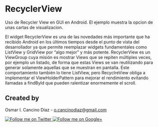 # RecyclerView
Uso de Recycler View en GUI en Android. El ejemplo muestra la opcion de unas cartas de visualizacion. 

El widget RecyclerView es una de las novedades más importante que ha recibido Android en los últimos tiempos desde el punto de vista del desarrollador ya que permite reemplazar widgets fundamentales como ListView y GridView por “algo mejor” y más potente.  RecyclerView es un ViewGroup cuya misión es mostrar Views que se repiten múltiples veces, por ejemplo un listado, de forma que estas Views se van reutilizando para generar solamente aquellas que se muestran en pantalla. Este comportamiento también lo tiene ListView, pero RecyclreView obliga a implementar el ViewHolderPattern para mejorar el rendimiento evitando llamadas a findById que pueden ralentizar enormemente el scroll.

Created by
--------------------

Osmar I. Cancino Díaz - <o.cancinodiaz@gmail.com>

<a href="https://twitter.com/Osmar_ICancino">
  <img alt="Follow me on Twitter"
       src="https://raw.github.com/kikoso/android-stackblur/master/art/twitter.png" />
</a>
<a href="https://plus.google.com/u/0/112832662508601636179">
  <img alt="Follow me on Google+"
       src="https://raw.github.com/kikoso/android-stackblur/master/art/google-plus.png" />
</a>

